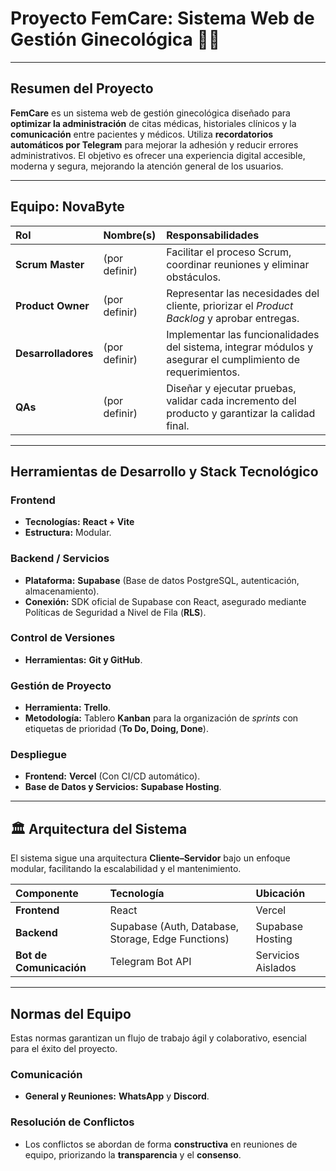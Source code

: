 # Proyecto FemCare: Sistema Web de Gestión Ginecológica 👩‍⚕️

---

## Resumen del Proyecto

**FemCare** es un sistema web de gestión ginecológica diseñado para **optimizar la administración** de citas médicas, historiales clínicos y la **comunicación** entre pacientes y médicos. Utiliza **recordatorios automáticos por Telegram** para mejorar la adhesión y reducir errores administrativos. El objetivo es ofrecer una experiencia digital accesible, moderna y segura, mejorando la atención general de los usuarios.

---

## Equipo: NovaByte

| Rol | Nombre(s) | Responsabilidades |
| :--- | :--- | :--- |
| **Scrum Master** | (por definir) | Facilitar el proceso Scrum, coordinar reuniones y eliminar obstáculos. |
| **Product Owner** | (por definir) | Representar las necesidades del cliente, priorizar el *Product Backlog* y aprobar entregas. |
| **Desarrolladores** | (por definir) | Implementar las funcionalidades del sistema, integrar módulos y asegurar el cumplimiento de requerimientos. |
| **QAs** | (por definir) | Diseñar y ejecutar pruebas, validar cada incremento del producto y garantizar la calidad final. |

---

## Herramientas de Desarrollo y Stack Tecnológico

### Frontend
* **Tecnologías:** **React + Vite**
* **Estructura:** Modular.

### Backend / Servicios
* **Plataforma:** **Supabase** (Base de datos PostgreSQL, autenticación, almacenamiento).
* **Conexión:** SDK oficial de Supabase con React, asegurado mediante Políticas de Seguridad a Nivel de Fila (**RLS**).

### Control de Versiones
* **Herramientas:** **Git y GitHub**.

### Gestión de Proyecto
* **Herramienta:** **Trello**.
* **Metodología:** Tablero **Kanban** para la organización de *sprints* con etiquetas de prioridad (**To Do, Doing, Done**).

### Despliegue
* **Frontend:** **Vercel** (Con CI/CD automático).
* **Base de Datos y Servicios:** **Supabase Hosting**.

---

## 🏛️ Arquitectura del Sistema

El sistema sigue una arquitectura **Cliente–Servidor** bajo un enfoque modular, facilitando la escalabilidad y el mantenimiento.

| Componente | Tecnología | Ubicación |
| :--- | :--- | :--- |
| **Frontend** | React | Vercel |
| **Backend** | Supabase (Auth, Database, Storage, Edge Functions) | Supabase Hosting |
| **Bot de Comunicación** | Telegram Bot API | Servicios Aislados |

---


## Normas del Equipo

Estas normas garantizan un flujo de trabajo ágil y colaborativo, esencial para el éxito del proyecto.

### Comunicación
* **General y Reuniones:** **WhatsApp** y **Discord**.

### Resolución de Conflictos
* Los conflictos se abordan de forma **constructiva** en reuniones de equipo, priorizando la **transparencia** y el **consenso**.
